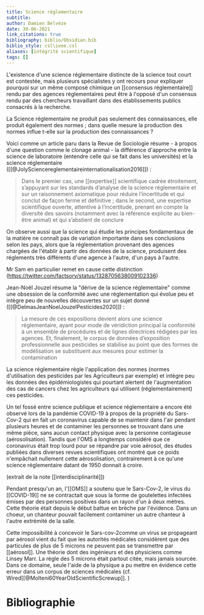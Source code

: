 ```yaml
---
title: Science réglementaire
subtitle:
author: Damien Belvèze
date: 30-06-2021
link_citations: true
bibliography: biblio/Obsidian.bib
biblio_style: csl\ieee.csl
aliases: [intégrité scientifique]
tags: []
---
```



L'existence d'une science réglementaire distincte de la science tout court est contestée, mais plusieurs spécialistes y ont recours pour expliquer pourquoi sur un même composé chimique un [[consensus réglementaire]] rendu par des agences réglementaires peut être à l'opposé d'un consensus rendu par des chercheurs travaillant dans des établissements publics consacrés à la recherche. 

La Science réglementaire ne produit pas seulement des connaissances, elle produit également des normes ; dans quelle mesure la production des normes influe t-elle sur la production des connaissances ?

Voici comme un article paru dans la Revue de Sociologie résume - à propos d'une question comme le clonage animal - la différence d'approche entre la science de laboratoire (entendre celle qui se fait dans les universités) et la science réglementaire ([[@JolySciencereglementaireinternationalisation2016]]) : 

> Dans le premier cas, une [[expertise]] scientifique cadrée étroitement, s’appuyant sur les standards d’analyse de la science réglementaire et sur un raisonnement axiomatique pour réduire l’incertitude et qui conclut de façon ferme et définitive ; dans le second, une expertise scientifique ouverte, attentive à l’incertitude, prenant en compte la diversité des savoirs (notamment avec la référence explicite au bien-être animal) et qui s’abstient de conclure

On observe aussi que la science qui étudie les principes fondamentaux de la matière ne connaît pas de variation importante dans ses conclusions selon les pays, alors que la réglementation provenant des agences chargées de l'établir à partir des données de la science, produisent des réglements très différents d'une agence à l'autre, d'un pays à l'autre. 



Mr Sam en particulier remet en cause cette distinction (https://twitter.com/factsory/status/1328705638009102336)

Jean-Noël Jouzel résume la "dérive de la science réglementaire" comme une obsession de la conformité avec une réglementation qui évolue peu et intègre peu de nouvelles découvertes sur un sujet donné ([[@DelmasJeanNoelJouzelPesticides2020]]) : 

>La mesure de ces expositions devient alors une science réglementaire, ayant pour mode de véridiction principal la conformité à un ensemble de procédures et de lignes directrices rédigées par les agences. Et, finalement, le corpus de données d’exposition professionnelle aux pesticides se stabilise au point que des formes de modélisation se substituent aux mesures pour estimer la contamination

La science réglementaire règle l'application des normes (normes d'utilisation des pesticides par les Agriculteurs par exemple) et intègre peu les données des épidémiologistes qui pourtant alertent de l'augmentation des cas de cancers chez les agriculteurs qui utilisent (réglementairement) ces pesticides.

Un tel fossé entre science publique et science réglementaire a encore été observé lors de la pandémie COVID-19 à propos de la propriété du Sars-Cov-2 qui en fait un coronavirus capable de se maintenir dans l'air pendant plusieurs heures et de contaminer les personnes se trouvant dans une même pièce, sans aucun contact physique avec la personne contagieuse (aérosolisation).
Tandis que l'OMS a longtemps considéré que ce coronavirus était trop lourd pour se répandre par voie aérosol, des études publiées dans diverses revues scientifiques ont montré que ce poids n'empâchait nullement cette aérosolisation, contrairement à ce qu'une science réglementaire datant de 1950 donnait à croire.

(extrait de la note [[interdisciplinarité]])

Pendant presqu'un an, l'[[OMS]] a soutenu que le Sars-Cov-2, le virus du [[COVID-19]] ne se contractait que sous la forme de goutelettes infectées émises par des personnes positives dans un rayon d'un à deux mètres. 
Cette théorie était depuis le début battue en brèche par l'évidence. Dans un choeur, un chanteur pouvait facilement contaminer un autre chanteur à l'autre extrémité de la salle. 

Cette impossibilité à concevoir le Sars-cov-2comme un virus se propageant par aérosol vient du fait que les autorités médicales considèrent que des particules de plus de 5 microns ne peuvent pas se transmettre par [[aérosol]]. Une théorie dont des ingénieurs et des physiciens comme Linsey Marr. 
La règle des 5 microns était partout citée, mais jamais sourcée. 
Dans ce domaine, seule l'aide de la physique a pu mettre en évidence cette erreur dans un corpus de sciences médicales (cf. Wired[[@Molteni60YearOldScientificScrewup]]. )







# Bibliographie
